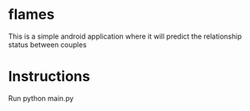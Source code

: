 # flames
This is a simple android application where it will predict the relationship status between couples

# Instructions 

Run python main.py

